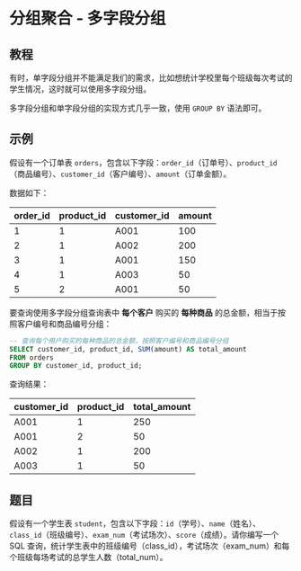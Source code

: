 # 分组聚合 - 多字段分组


## 教程
有时，单字段分组并不能满足我们的需求，比如想统计学校里每个班级每次考试的学生情况，这时就可以使用多字段分组。

多字段分组和单字段分组的实现方式几乎一致，使用 `GROUP BY` 语法即可。



## 示例
假设有一个订单表 `orders`，包含以下字段：`order_id`（订单号）、`product_id`（商品编号）、`customer_id`（客户编号）、`amount`（订单金额）。

数据如下：

| order_id | product_id | customer_id | amount |
|---------|-------------|--------|---------|
| 1       | 1      | A001        | 100    |
| 2       | 1      | A002        | 200    |
| 3       | 1      | A001        | 150    |
| 4       | 1      | A003        | 50     |
| 5 | 2 | A001 | 50 |



要查询使用多字段分组查询表中 **每个客户** 购买的 **每种商品** 的总金额，相当于按照客户编号和商品编号分组：

```sql
-- 查询每个用户购买的每种商品的总金额，按照客户编号和商品编号分组
SELECT customer_id, product_id, SUM(amount) AS total_amount
FROM orders
GROUP BY customer_id, product_id;
```



查询结果：

| customer_id | product_id | total_amount |
| ----------- | ---------- | ------------ |
| A001        | 1          | 250          |
| A001        | 2          | 50           |
| A002        | 1          | 200          |
| A003        | 1          | 50           |



## 题目

假设有一个学生表 `student`，包含以下字段：`id`（学号）、`name`（姓名）、`class_id`（班级编号）、`exam_num`（考试场次）、`score`（成绩）。请你编写一个 SQL 查询，统计学生表中的班级编号（class_id），考试场次（exam_num）和每个班级每场考试的总学生人数（total_num）。

